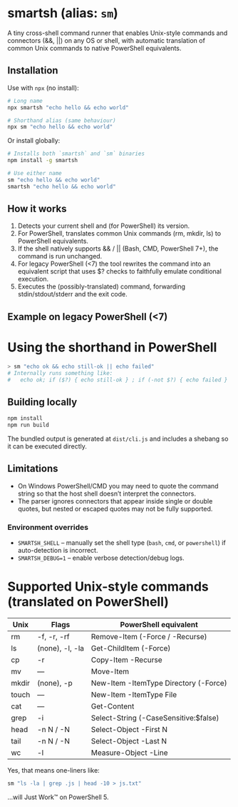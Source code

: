 # smartsh (alias: `sm`)

A tiny cross-shell command runner that enables Unix-style commands and connectors (&&, ||) on any OS or shell, with automatic translation of common Unix commands to native PowerShell equivalents.

## Installation

Use with `npx` (no install):

```bash
# Long name
npx smartsh "echo hello && echo world"

# Shorthand alias (same behaviour)
npx sm "echo hello && echo world"
```

Or install globally:

```bash
# Installs both `smartsh` and `sm` binaries
npm install -g smartsh

# Use either name
sm "echo hello && echo world"
smartsh "echo hello && echo world"
```

## How it works

1. Detects your current shell and (for PowerShell) its version.
2. For PowerShell, translates common Unix commands (rm, mkdir, ls) to PowerShell equivalents.
3. If the shell natively supports && / || (Bash, CMD, PowerShell 7+), the command is run unchanged.
4. For legacy PowerShell (<7) the tool rewrites the command into an equivalent script that uses $? checks to faithfully emulate conditional execution.
5. Executes the (possibly-translated) command, forwarding stdin/stdout/stderr and the exit code.

## Example on legacy PowerShell (<7)

# Using the shorthand in PowerShell
```powershell
> sm "echo ok && echo still-ok || echo failed"
# Internally runs something like:
#   echo ok; if ($?) { echo still-ok } ; if (-not $?) { echo failed }
```

## Building locally

```bash
npm install
npm run build
```

The bundled output is generated at `dist/cli.js` and includes a shebang so it can be executed directly.

## Limitations

* On Windows PowerShell/CMD you may need to quote the command string so that the host shell doesn’t interpret the connectors.
* The parser ignores connectors that appear inside single or double quotes, but nested or escaped quotes may not be fully supported. 

### Environment overrides

* `SMARTSH_SHELL` – manually set the shell type (`bash`, `cmd`, or `powershell`) if auto-detection is incorrect.
* `SMARTSH_DEBUG=1` – enable verbose detection/debug logs. 

# Supported Unix-style commands (translated on PowerShell)

| Unix | Flags | PowerShell equivalent |
|------|-------|----------------------|
| rm   | -f, -r, -rf | Remove-Item (-Force / -Recurse) |
| ls   | (none), -l, -la | Get-ChildItem (-Force) |
| cp   | -r | Copy-Item -Recurse |
| mv   | — | Move-Item |
| mkdir| (none), -p | New-Item -ItemType Directory (-Force) |
| touch| — | New-Item -ItemType File |
| cat  | — | Get-Content |
| grep | -i | Select-String (-CaseSensitive:$false) |
| head | -n N / -N | Select-Object -First N |
| tail | -n N / -N | Select-Object -Last N |
| wc   | -l | Measure-Object -Line |

Yes, that means one-liners like:

```bash
sm "ls -la | grep .js | head -10 > js.txt"
```

…will Just Work™ on PowerShell 5. 